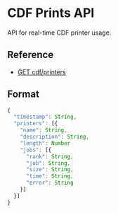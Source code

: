 # CDF Prints API

API for real-time CDF printer usage.

<div id="reference">
  <h2>Reference</h2>
  <ul>
    <li><a href="./list.md">GET cdf/printers</a></li>
  </ul>
</div>

## Format

```js
{
  "timestamp": String,
  "printers": [{
    "name": String,
    "description": String,
    "length": Number
    "jobs": [{
      "rank": String,
      "job": String,
      "size": String,
      "time": String,
      "error": String
    }]
  }]
}
```
